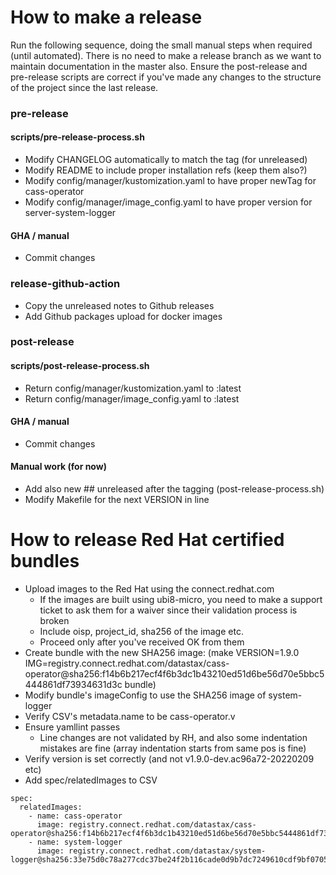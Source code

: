 # How to make a release

Run the following sequence, doing the small manual steps when required (until automated). There is no need to make a release branch as we want to maintain documentation in the master also.
Ensure the post-release and pre-release scripts are correct if you've made any changes to the structure of the project since the last release.

### pre-release

#### scripts/pre-release-process.sh
* Modify CHANGELOG automatically to match the tag (for unreleased)
* Modify README to include proper installation refs (keep them also?)
* Modify config/manager/kustomization.yaml to have proper newTag for cass-operator
* Modify config/manager/image_config.yaml to have proper version for server-system-logger

#### GHA / manual
* Commit changes

### release-github-action

* Copy the unreleased notes to Github releases
* Add Github packages upload for docker images

### post-release

#### scripts/post-release-process.sh
* Return config/manager/kustomization.yaml to :latest
* Return config/manager/image_config.yaml to :latest

#### GHA / manual
* Commit changes

#### Manual work (for now)
* Add also new ## unreleased after the tagging (post-release-process.sh)
* Modify Makefile for the next VERSION in line

# How to release Red Hat certified bundles

* Upload images to the Red Hat using the connect.redhat.com
  * If the images are built using ubi8-micro, you need to make a support ticket to ask them for a waiver since their validation process is broken
  * Include oisp, project_id, sha256 of the image etc.
  * Proceed only after you've received OK from them
* Create bundle with the new SHA256 image: (make VERSION=1.9.0 IMG=registry.connect.redhat.com/datastax/cass-operator@sha256:f14b6b217ecf4f6b3dc1b43210ed51d6be56d70e5bbc5444861df73934631d3c bundle)
* Modify bundle's imageConfig to use the SHA256 image of system-logger
* Verify CSV's metadata.name to be cass-operator.v<version>
* Ensure yamllint passes
  * Line changes are not validated by RH, and also some indentation mistakes are fine (array indentation starts from same pos is fine)
* Verify version is set correctly (and not v1.9.0-dev.ac96a72-20220209 etc)
* Add spec/relatedImages to CSV
```
spec:
  relatedImages:
    - name: cass-operator
      image: registry.connect.redhat.com/datastax/cass-operator@sha256:f14b6b217ecf4f6b3dc1b43210ed51d6be56d70e5bbc5444861df73934631d3c
    - name: system-logger
      image: registry.connect.redhat.com/datastax/system-logger@sha256:33e75d0c78a277cdc37be24f2b116cade0d9b7dc7249610cdf9bf0705c8a040e
```
